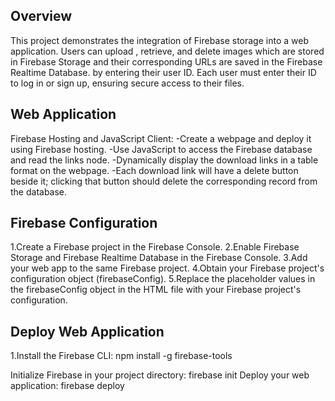 Overview
--------
This project demonstrates the integration of Firebase storage into a web application. Users can upload , retrieve, and delete images which are stored in Firebase Storage and their corresponding URLs are saved in the Firebase Realtime Database. by entering their user ID. Each user must enter their ID to log in or sign up, ensuring secure access to their files.

Web Application
---------------
Firebase Hosting and JavaScript Client:
-Create a webpage and deploy it using Firebase hosting.
-Use JavaScript to access the Firebase database and read the links node.
-Dynamically display the download links in a table format on the webpage.
-Each download link will have a delete button beside it; clicking that button should delete the corresponding record from the database.

Firebase Configuration
----------------------
1.Create a Firebase project in the Firebase Console.
2.Enable Firebase Storage and Firebase Realtime Database in the Firebase Console.
3.Add your web app to the same Firebase project.
4.Obtain your Firebase project's configuration object (firebaseConfig).
5.Replace the placeholder values in the firebaseConfig object in the HTML file with your Firebase project's configuration.

Deploy Web Application
-----------------------
1.Install the Firebase CLI:
  npm install -g firebase-tools

Initialize Firebase in your project directory:
  firebase init
Deploy your web application:
  firebase deploy
